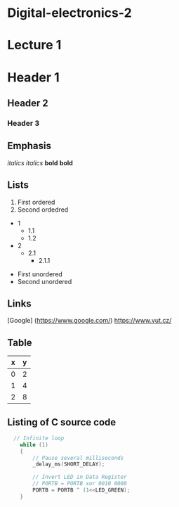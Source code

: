 # Digital-electronics-2

# Lecture 1
# Header 1
## Header 2
### Header 3

## Emphasis
_italics_ *italics*
__bold__ **bold**

## Lists
1. First ordered
2. Second ordedred

- 1
  - 1.1
  - 1.2
- 2
  - 2.1
    - 2.1.1

* First unordered
* Second unordered

## Links
[Google] (https://www.google.com/)
https://www.vut.cz/

## Table
x | y
---- | ----
0 | 2
1 | 4
2 | 8

## Listing of C source code
```c
  // Infinite loop
    while (1)
    {
        // Pause several milliseconds
        _delay_ms(SHORT_DELAY);

        // Invert LED in Data Register
        // PORTB = PORTB xor 0010 0000
        PORTB = PORTB ^ (1<<LED_GREEN);
    }
```

